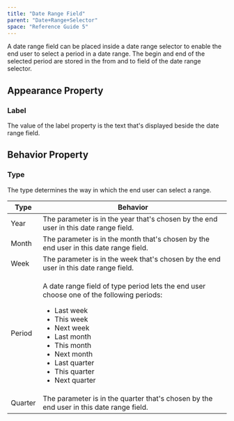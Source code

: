 ```yaml
---
title: "Date Range Field"
parent: "Date+Range+Selector"
space: "Reference Guide 5"
---
```



A date range field can be placed inside a date range selector to enable the end user to select a period in a date range. The begin and end of the selected period are stored in the from and to field of the date range selector.

## Appearance Property

### Label

The value of the label property is the text that's displayed beside the date range field.

## Behavior Property

### Type

The type determines the way in which the end user can select a range.

<table><thead><tr><th class="confluenceTh">Type</th><th class="confluenceTh">Behavior</th></tr></thead><tbody><tr><td class="confluenceTd">Year</td><td class="confluenceTd">The parameter is in the year that's chosen by the end user in this date range field.</td></tr><tr><td class="confluenceTd">Month</td><td class="confluenceTd">The parameter is in the month that's chosen by the end user in this date range field.</td></tr><tr><td class="confluenceTd">Week</td><td class="confluenceTd">The parameter is in the week that's chosen by the end user in this date range field.</td></tr><tr><td class="confluenceTd">Period</td><td class="confluenceTd"><p>A date range field of type period lets the end user choose one of the following periods:</p><ul><li>Last week</li><li>This week</li><li>Next week</li><li>Last month</li><li>This month</li><li>Next month</li><li>Last quarter</li><li>This quarter</li><li>Next quarter</li></ul></td></tr><tr><td class="confluenceTd">Quarter</td><td class="confluenceTd">The parameter is in the quarter that's chosen by the end user in this date range field.</td></tr></tbody></table>
